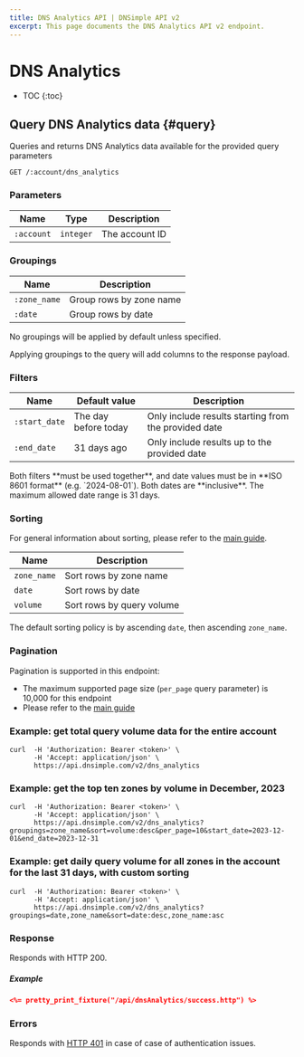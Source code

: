 ```yaml
---
title: DNS Analytics API | DNSimple API v2
excerpt: This page documents the DNS Analytics API v2 endpoint.
---
```


# DNS Analytics

* TOC
{:toc}

## Query DNS Analytics data {#query}

Queries and returns DNS Analytics data available for the provided query parameters 

~~~
GET /:account/dns_analytics
~~~

### Parameters

Name | Type | Description
-----|------|------------
`:account` | `integer` | The account ID

### Groupings

Name | Description
-----|------------
`:zone_name` | Group rows by zone name
`:date` | Group rows by date

No groupings will be applied by default unless specified.

<info>
Applying groupings to the query will add columns to the response payload.
</info>

### Filters

Name | Default value | Description
-----|---------------|------------
`:start_date` | The day before today | Only include results starting from the provided date
`:end_date` | 31 days ago | Only include results up to the provided date

<info>
Both filters **must be used together**, and date values must be in **ISO 8601 format** (e.g. `2024-08-01`). Both dates are **inclusive**.
</info>

<warning>
The maximum allowed date range is 31 days.
</warning>

### Sorting

For general information about sorting, please refer to the [main guide](/v2/#sorting).

Name | Description
-----|------------
`zone_name` | Sort rows by zone name
`date` | Sort rows by date
`volume` | Sort rows by query volume

The default sorting policy is by ascending `date`, then ascending `zone_name`.

### Pagination

Pagination is supported in this endpoint:

- The maximum supported page size (`per_page` query parameter) is 10,000 for this endpoint
- Please refer to the [main guide](/v2/#pagination)

### Example: get total query volume data for the entire account

~~~
curl  -H 'Authorization: Bearer <token>' \
      -H 'Accept: application/json' \
      https://api.dnsimple.com/v2/dns_analytics
~~~

### Example: get the top ten zones by volume in December, 2023

~~~
curl  -H 'Authorization: Bearer <token>' \
      -H 'Accept: application/json' \
      https://api.dnsimple.com/v2/dns_analytics?groupings=zone_name&sort=volume:desc&per_page=10&start_date=2023-12-01&end_date=2023-12-31
~~~

### Example: get daily query volume for all zones in the account for the last 31 days, with custom sorting

~~~
curl  -H 'Authorization: Bearer <token>' \
      -H 'Accept: application/json' \
      https://api.dnsimple.com/v2/dns_analytics?groupings=date,zone_name&sort=date:desc,zone_name:asc
~~~

### Response

Responds with HTTP 200.

##### Example

~~~json
<%= pretty_print_fixture("/api/dnsAnalytics/success.http") %>
~~~

### Errors

Responds with [HTTP 401](/v2#unauthorized) in case of case of authentication issues.